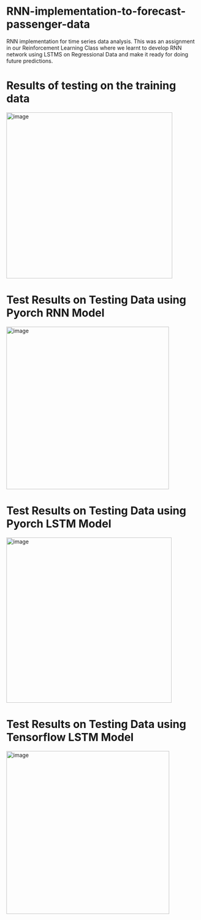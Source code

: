 # RNN-implementation-to-forecast-passenger-data
RNN implementation for time series data analysis. 
This was an assignment in our Reinforcement Learning Class where we learnt to develop RNN network using LSTMS on Regressional Data and make it ready for doing future predictions. 

# Results of testing on the training data

<img width="433" alt="image" src="https://github.com/robosac333/RNN-implementation-to-forecast-passenger-data/assets/143353582/1e9892bd-a3c0-499c-8b88-9e1ea029bb05">

# Test Results on Testing Data using Pyorch RNN Model

<img width="424" alt="image" src="https://github.com/robosac333/RNN-implementation-to-forecast-passenger-data/assets/143353582/7bbbe197-cafa-4100-a372-334ec2c0bd20">

# Test Results on Testing Data using Pyorch LSTM Model

<img width="431" alt="image" src="https://github.com/robosac333/RNN-implementation-to-forecast-passenger-data/assets/143353582/9abcadf3-9f2c-4a37-89b7-abe43b9894e0">

# Test Results on Testing Data using Tensorflow LSTM Model

<img width="425" alt="image" src="https://github.com/robosac333/RNN-implementation-to-forecast-passenger-data/assets/143353582/db2b80c1-8097-49e4-b5c4-e57614edd76b">

